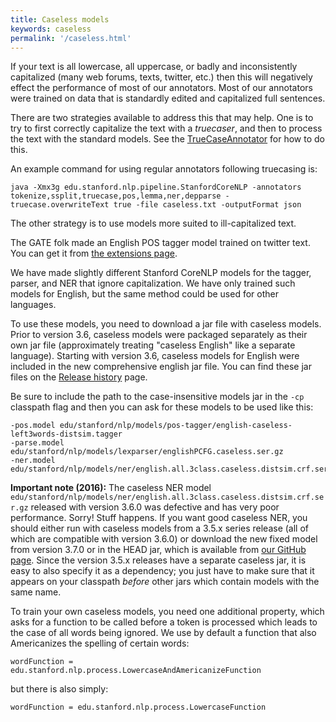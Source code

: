 ```yaml
---
title: Caseless models
keywords: caseless
permalink: '/caseless.html'
---
```


If your text is all lowercase, all uppercase, or badly and
inconsistently capitalized (many web forums, texts, twitter, etc.)
then this will negatively effect the performance of most of our
annotators. Most of our annotators were trained on data that is
standardly edited and capitalized full sentences.

There are two strategies available to address this that may help. One
is to try to first correctly capitalize the text with a
<i>truecaser</i>, and then to process the text with the standard models.
See the [TrueCaseAnnotator](truecase.html) for how to do this.

An example command for using regular annotators following truecasing
is:
```
java -Xmx3g edu.stanford.nlp.pipeline.StanfordCoreNLP -annotators tokenize,ssplit,truecase,pos,lemma,ner,depparse -truecase.overwriteText true -file caseless.txt -outputFormat json
```

The other strategy is to use models more suited to ill-capitalized text.

The GATE folk made an English POS tagger model trained on twitter
text. You can get it from [the extensions page](extensions.html).

We have made slightly different Stanford CoreNLP models for the tagger, parser, and NER
that ignore capitalization.  We have only trained such models
for English, but the same method could be used for other languages. 

To use these models, you need to download a jar file with caseless
models. Prior to version 3.6, caseless models were packaged separately as
their own jar file (approximately treating "caseless English" like a
separate language). Starting with version 3.6, caseless models for
English were included in the new comprehensive english jar file. You
can find these jar files on the [Release history](history.html) page.

Be sure to include the path to the case-insensitive models jar in the
`-cp` classpath flag and then you can 
ask for these models to be used like this:

```
-pos.model edu/stanford/nlp/models/pos-tagger/english-caseless-left3words-distsim.tagger
-parse.model edu/stanford/nlp/models/lexparser/englishPCFG.caseless.ser.gz
-ner.model edu/stanford/nlp/models/ner/english.all.3class.caseless.distsim.crf.ser.gz,edu/stanford/nlp/models/ner/english.muc.7class.caseless.distsim.crf.ser.gz,edu/stanford/nlp/models/ner/english.conll.4class.caseless.distsim.crf.ser.gz
```

**Important note (2016):** The caseless NER model
  `edu/stanford/nlp/models/ner/english.all.3class.caseless.distsim.crf.ser.gz`
  released with version 3.6.0 was defective and has very poor
  performance. Sorry! Stuff happens. If you want good caseless NER,
  you should either run with caseless models from a 3.5.x series
  release (all of which are compatible with version 3.6.0) or download
  the new fixed model from version 3.7.0 or in the HEAD jar, which is available from
  [our GitHub page](https://github.com/stanfordnlp/CoreNLP). Since the
  version 3.5.x releases have a separate caseless jar, it is easy to
  also specify it as a dependency; you just have to make sure that it
  appears on your classpath *before* other jars which contain models
  with the same name.

To train your own caseless models, you need one additional property,
which asks for a function to be called before a token is processed
which leads to the case of all words being ignored. We use by default
a function that also Americanizes the spelling of certain words:

```
wordFunction = edu.stanford.nlp.process.LowercaseAndAmericanizeFunction
```

but there is also simply:

```
wordFunction = edu.stanford.nlp.process.LowercaseFunction
```


